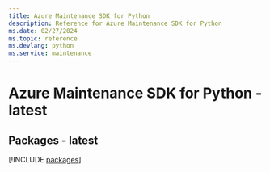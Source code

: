 ```yaml
---
title: Azure Maintenance SDK for Python
description: Reference for Azure Maintenance SDK for Python
ms.date: 02/27/2024
ms.topic: reference
ms.devlang: python
ms.service: maintenance
---
```

# Azure Maintenance SDK for Python - latest
## Packages - latest
[!INCLUDE [packages](maintenance-index.md)]